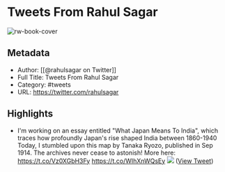 # Tweets From Rahul Sagar

![rw-book-cover](https://pbs.twimg.com/profile_images/1527553600116903936/tffgH4QC.jpg)

## Metadata
- Author: [[@rahulsagar on Twitter]]
- Full Title: Tweets From Rahul Sagar
- Category: #tweets
- URL: https://twitter.com/rahulsagar

## Highlights
- I'm working on an essay entitled "What Japan Means To India", which traces how profoundly Japan's rise shaped India between 1860-1940
  Today, I stumbled upon this map by Tanaka Ryozo, published in Sep 1914. The archives never cease to astonish!
  More here: https://t.co/Vz0XGbH3Fy https://t.co/WIhXnWQsEy
  ![](https://pbs.twimg.com/media/FiZVN0WXEAITZHo.jpg) ([View Tweet](https://twitter.com/rahulsagar/status/1596060272707268608))
